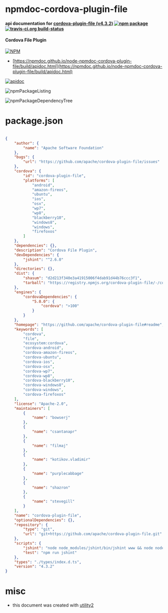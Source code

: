 # npmdoc-cordova-plugin-file

#### api documentation for  [cordova-plugin-file (v4.3.2)](https://github.com/apache/cordova-plugin-file#readme)  [![npm package](https://img.shields.io/npm/v/npmdoc-cordova-plugin-file.svg?style=flat-square)](https://www.npmjs.org/package/npmdoc-cordova-plugin-file) [![travis-ci.org build-status](https://api.travis-ci.org/npmdoc/node-npmdoc-cordova-plugin-file.svg)](https://travis-ci.org/npmdoc/node-npmdoc-cordova-plugin-file)

#### Cordova File Plugin

[![NPM](https://nodei.co/npm/cordova-plugin-file.png?downloads=true&downloadRank=true&stars=true)](https://www.npmjs.com/package/cordova-plugin-file)

- [https://npmdoc.github.io/node-npmdoc-cordova-plugin-file/build/apidoc.html](https://npmdoc.github.io/node-npmdoc-cordova-plugin-file/build/apidoc.html)

[![apidoc](https://npmdoc.github.io/node-npmdoc-cordova-plugin-file/build/screenCapture.buildCi.browser.%252Ftmp%252Fbuild%252Fapidoc.html.png)](https://npmdoc.github.io/node-npmdoc-cordova-plugin-file/build/apidoc.html)

![npmPackageListing](https://npmdoc.github.io/node-npmdoc-cordova-plugin-file/build/screenCapture.npmPackageListing.svg)

![npmPackageDependencyTree](https://npmdoc.github.io/node-npmdoc-cordova-plugin-file/build/screenCapture.npmPackageDependencyTree.svg)



# package.json

```json

{
    "author": {
        "name": "Apache Software Foundation"
    },
    "bugs": {
        "url": "https://github.com/apache/cordova-plugin-file/issues"
    },
    "cordova": {
        "id": "cordova-plugin-file",
        "platforms": [
            "android",
            "amazon-fireos",
            "ubuntu",
            "ios",
            "osx",
            "wp7",
            "wp8",
            "blackberry10",
            "windows8",
            "windows",
            "firefoxos"
        ]
    },
    "dependencies": {},
    "description": "Cordova File Plugin",
    "devDependencies": {
        "jshint": "^2.6.0"
    },
    "directories": {},
    "dist": {
        "shasum": "d2d213f340e3a41915006f4dab91d44b76ccc3f1",
        "tarball": "https://registry.npmjs.org/cordova-plugin-file/-/cordova-plugin-file-4.3.2.tgz"
    },
    "engines": {
        "cordovaDependencies": {
            "5.0.0": {
                "cordova": ">100"
            }
        }
    },
    "homepage": "https://github.com/apache/cordova-plugin-file#readme",
    "keywords": [
        "cordova",
        "file",
        "ecosystem:cordova",
        "cordova-android",
        "cordova-amazon-fireos",
        "cordova-ubuntu",
        "cordova-ios",
        "cordova-osx",
        "cordova-wp7",
        "cordova-wp8",
        "cordova-blackberry10",
        "cordova-windows8",
        "cordova-windows",
        "cordova-firefoxos"
    ],
    "license": "Apache-2.0",
    "maintainers": [
        {
            "name": "bowserj"
        },
        {
            "name": "csantanapr"
        },
        {
            "name": "filmaj"
        },
        {
            "name": "kotikov.vladimir"
        },
        {
            "name": "purplecabbage"
        },
        {
            "name": "shazron"
        },
        {
            "name": "stevegill"
        }
    ],
    "name": "cordova-plugin-file",
    "optionalDependencies": {},
    "repository": {
        "type": "git",
        "url": "git+https://github.com/apache/cordova-plugin-file.git"
    },
    "scripts": {
        "jshint": "node node_modules/jshint/bin/jshint www && node node_modules/jshint/bin/jshint src && node node_modules/jshint/bin/jshint tests",
        "test": "npm run jshint"
    },
    "types": "./types/index.d.ts",
    "version": "4.3.2"
}
```



# misc
- this document was created with [utility2](https://github.com/kaizhu256/node-utility2)
